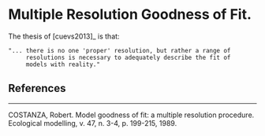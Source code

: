 # Multiple Resolution Goodness of Fit.

The thesis of [cuevs2013]_ is that:

    "... there is no one 'proper' resolution, but rather a range of
         resolutions is necessary to adequately describe the fit of
         models with reality."

## References
----------

COSTANZA, Robert. Model goodness of fit: a multiple resolution
procedure. Ecological modelling, v. 47, n. 3-4,
p. 199-215, 1989.
